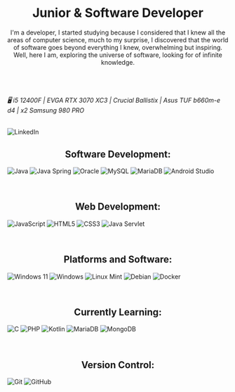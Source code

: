 <h1 align="center" >
     Junior & Software Developer
</h1>
<p align="center" >
     I'm a developer, I started studying because I considered that I knew all the areas of computer science, much to my surprise, 
     I discovered that the world of software goes beyond everything I knew, overwhelming but inspiring.
     Well, here I am, exploring the universe of software, looking for of infinite knowledge.    
</p>

<br>



<br>

###### 🖥 i5 12400F | EVGA RTX 3070 XC3 | Crucial Ballistix | Asus TUF b660m-e d4 | x2 Samsung 980 PRO 
![LinkedIn](https://img.shields.io/badge/linkedin-%230077B5.svg?style=for-the-badge&logo=linkedin&logoColor=white)

<h2 align="center" >
     Software Development:
</h2>

![Java](https://img.shields.io/badge/java-%23ED8B00.svg?style=for-the-badge&logo=java&logoColor=white)
![Java Spring](https://img.shields.io/badge/Spring-6DB33F?style=for-the-badge&logo=spring&logoColor=white)
![Oracle](https://img.shields.io/badge/Oracle-F80000?style=for-the-badge&logo=oracle&logoColor=white)
![MySQL](https://img.shields.io/badge/mysql-%2300f.svg?style=for-the-badge&logo=mysql&logoColor=white)
![MariaDB](https://img.shields.io/badge/MariaDB-003545?style=for-the-badge&logo=mariadb&logoColor=white)
![Android Studio](https://img.shields.io/badge/Android%20Studio-3DDC84.svg?style=for-the-badge&logo=android-studio&logoColor=white)


</br>

<h2 align="center" >
     Web Development:
</h2>

![JavaScript](https://img.shields.io/badge/javascript-%23323330.svg?style=for-the-badge&logo=javascript&logoColor=%23F7DF1E)
![HTML5](https://img.shields.io/badge/html5-%23E34F26.svg?style=for-the-badge&logo=html5&logoColor=white)
![CSS3](https://img.shields.io/badge/css3-%231572B6.svg?style=for-the-badge&logo=css3&logoColor=white)
![Java Servlet](https://img.shields.io/badge/Servlet-orange?style=for-the-badge&logo=java)

</br>

<h2 align="center" >
     Platforms and Software:
</h2>

![Windows 11](https://img.shields.io/badge/Windows%2011-%230079d5.svg?style=for-the-badge&logo=Windows%2011&logoColor=white)
![Windows](https://img.shields.io/badge/Windows-0078D6?style=for-the-badge&logo=windows&logoColor=white)
![Linux Mint](https://img.shields.io/badge/Linux%20Mint-87CF3E?style=for-the-badge&logo=Linux%20Mint&logoColor=white)
![Debian](https://img.shields.io/badge/Debian-D70A53?style=for-the-badge&logo=debian&logoColor=white)
![Docker](https://img.shields.io/badge/docker-%230db7ed.svg?style=for-the-badge&logo=docker&logoColor=white)

</br>

<h2 align="center" >
     Currently Learning:
</h2>

![C](https://img.shields.io/badge/c-%2300599C.svg?style=for-the-badge&logo=c&logoColor=white)
![PHP](https://img.shields.io/badge/php-%23777BB4.svg?style=for-the-badge&logo=php&logoColor=white)
![Kotlin](https://img.shields.io/badge/kotlin-%237F52FF.svg?style=for-the-badge&logo=kotlin&logoColor=white)
![MariaDB](https://img.shields.io/badge/MariaDB-003545?style=for-the-badge&logo=mariadb&logoColor=white)
![MongoDB](https://img.shields.io/badge/MongoDB-%234ea94b.svg?style=for-the-badge&logo=mongodb&logoColor=white)

</br>

<h2 align="center" >
     Version Control:
</h2>

![Git](https://img.shields.io/badge/git-%23F05033.svg?style=for-the-badge&logo=git&logoColor=white)
![GitHub](https://img.shields.io/badge/github-%23121011.svg?style=for-the-badge&logo=github&logoColor=white)

